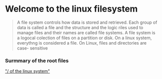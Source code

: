 # Welcome to the linux filesystem

> A file system controls how data is stored and retrieved. Each group of data is called a file and the structure and 
    the logic riles used to manage files and their names are called file systems.
    A file system is a logocal colection of files on a partition or disk. On a linux system, everythng is considered a file. On Linux, files and directories are case-     sensitive

 ### Surmmary of the root files
 
 ["/ of the linux system"](https://prnt.sc/DB1e0mCwTRw4)
